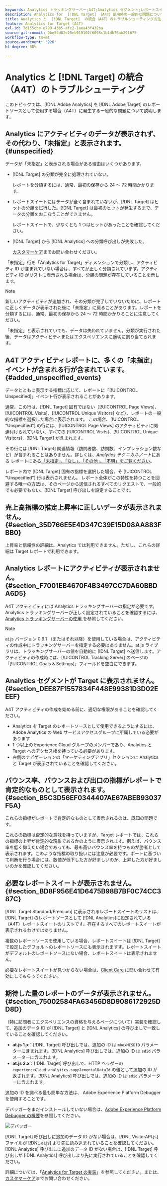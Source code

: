 ```yaml
---
keywords: Analytics トラッキングサーバー;A4T;Analytics セグメント;レポートスイート;誤ったデータ;親なし;sdid;VisitorAPI.js;mboxMCSDID;ファントム;未指定
description: Analytics for  [!DNL Target] （A4T）使用時の一般的な問題について説明します。
title: Analytics と  [!DNL Target]  の統合（A4T）のトラブルシューティング方法
feature: Analytics for Target (A4T)
exl-id: 7d155cbe-e799-43b5-afc2-1aea43f432ba
source-git-commit: 0be54d82e25eb919102f6098c1b1db76ab291675
workflow-type: tm+mt
source-wordcount: '926'
ht-degree: 88%

---
```


# Analytics と [!DNL Target] の統合（A4T）のトラブルシューティング

このトピックでは、[!DNL Adobe Analytics] を [!DNL Adobe Target] のレポートソースとして使用する場合（A4T）に発生する一般的な問題について説明します。

## Analytics にアクティビティのデータが表示されず、その代わり、「未指定」と表示されます。 {#unspecified}

データが「未指定」と表示される場合がある理由はいくつかあります。

* [!DNL Target] の分類が完全に処理されていない。

  レポートを分類するには、通常、最初の保存から 24 ～ 72 時間かかります。

* レポートスイートにはデータが全く含まれていないが、[!DNL Target] はヒットの分類を試行した。[!DNL Target] は最初のヒットが発生するまで、データの分類をおこなうことができません。

  レポートスイートで、少なくとも 1 つはヒットがあったことを確認してください。

* [!DNL Target] から [!DNL Analytics] への分類呼び出しが失敗した。

  [カスタマーケア](/help/main/cmp-resources-and-contact-information.md#reference_ACA3391A00EF467B87930A450050077C)までお問い合わせください。

「未指定」行を「Analytics for Target」ディメンションで分類し、アクティビティ ID が含まれていない場合は、すべてが正しく分類されています。アクティビティ ID がリストに表示される場合は、分類の問題が存在していることを示します。

>[!NOTE]
>
>新しいアクティビティが追加され、その分類が完了していないために、レポートに正しくデータが表示された後に「未指定」に戻ることがあります。レポートを分類するには、通常、最初の保存から 24 ～ 72 時間かかりることに注意してください。
>
>「未指定」と表示されていても、データは失われていません。分類が実行された後、データはアクティビティまたはエクスペリエンスに適切に割り当てられます。

## A4T アクティビティレポートに、多くの「未指定」イベントが含まれる行が含まれています。 {#added_unspecified_events}

データとともに表示する指標に応じて、レポートに「[!UICONTROL Unspecified]」イベント行が表示されることがあります。

通常、この行は、[!DNL Target] 固有ではない（[!UICONTROL Page Views]、[!UICONTROL Visits]、[!UICONTROL Unique Visitors] など）、レポートの一般的な指標を選択した場合に表示されます。 この場合、[!UICONTROL "Unspecified"] の行には、[!UICONTROL Page Views] のアクティビティに関連付けられていない、すべての [!UICONTROL Visits]、[!UICONTROL Unique Visitors]、[!DNL Target] が含まれます。

その行には [!DNL Target] 関連情報（訪問者数、訪問数、インプレッション数など）が含まれることはありません。詳しくは、*Analytics テクニカルノート*&#x200B;にある レポートにある[「未指定」、「なし」、「その他」、「不明」をご覧ください](https://experienceleague.adobe.com/docs/analytics/technotes/unspecified.html?lang=ja)。

レポート内で [!DNL Target] 固有の指標を選択した場合、そ [!UICONTROL "Unspecified"] 行は表示されません。 レポート全体がこの特性を持つことを回避する唯一の方法は、そのページから送信されるすべてのリクエストで、一般的でも必要でもない、[!DNL Target] 呼び出しを設定することです。

## 売上高指標の推定上昇率に正しいデータが表示されません。 {#section_35D766E5E4D347C39E15D08AA883FBB0}

上昇率と信頼性の詳細は、Analytics では利用できません。ただし、これらの詳細は Target レポートで利用できます。

## Analytics レポートにアクティビティが表示されません。 {#section_F7001EB4670F4B3497CC7DA60BBDA6D5}

A4T アクティビティには Analytics トラッキングサーバーの指定が必要です。Analytics トラッキングサーバーが正しく設定されていることを確認するには、[Analytics トラッキングサーバーの使用 ](/help/main/c-integrating-target-with-mac/a4t/analytics-tracking-server.md#task_72077BA7E93C4A65A715A18F32228823) を参照してください。

>[!NOTE]
>
>at.js バージョン 0.9.1 （またはそれ以降）を使用している場合は、アクティビティの作成中にトラッキングサーバーを指定する必要はありません。at.js ライブラリは、トラッキングサーバーの値を自動的に [!DNL Target] へ送信します。アクティビティの作成時には、[!UICONTROL Tracking Server] のページの「[!UICONTROL Goals & Settings]」フィールドを空白にできます。

## Analytics セグメントが Target に表示されません。 {#section_DEE87F1557834F448E99381D3D02EEEF}

A4T アクティビティの作成を始める前に、適切な権限があることを確認してください。

* Analytics を Target のレポートソースとして使用できるようにするには、Adobe Analytics の Web サービスアクセスグループに所属している必要があります
* 1 つ以上の Experience Cloud グループのメンバーであり、Analytics と Target へのアクセス権を持っている必要があります。
* 左側のナビゲーションの「マーケティングアプリ」セクションに Analytics と Target が表示されていることを確認してください。

## バウンス率、バウンスおよび出口の指標がレポートで肯定的なものとして表示されます。 {#section_B5C3D56EF0344407AE67ABEB93037F5A}

これらの指標がレポートで肯定的なものとして表示されるのは、既知の問題です。

これらの指標は否定的な意味を持っていますが、Target レポートでは、これらの指標の上昇が肯定的な現象であるかのように表示されます。例えば、バウンス率を低く抑えたい場合であっても、最も高いバウンス率を持つものが勝者として表示されます。このような指標の取り扱いには注意が必要です。ポートに基づいて判断を行う場合には、数値が低下した方が好ましいのか、上昇した方が好ましいのかを確認してください。

## 必要なレポートスイートが表示されません。 {#section_BD8F956E41D6475B98B7BF0C74CC387C}

[!DNL Target Standard/Premium] に表示されるレポートスイートのリストは、[!DNL Target] のレポートソースとして [!DNL Analytics]に設定されている（A4T）レポートスイートのリストです。存在するすべてのレポートスイートが表示されるわけではありません。

複数のレポートソースを使用している場合、レポートスイートは [!DNL Target] で設定したデフォルトのレポートソースにも表示されますす。レポートスイートがデフォルトのレポートソースにない場合、レポートスイートは表示されません。

必要なレポートスイートが見つからない場合は、[Client Care](/help/main/cmp-resources-and-contact-information.md#reference_ACA3391A00EF467B87930A450050077C) に問い合わせて有効にしてもらってください。

## 期待した量のレポートのデータが表示されません。 {#section_75002584FA63456D8D9086172925DD8D}

（特に訪問者にエクスペリエンスの資格を与えるページについて）実装を確認して、追加のデータ ID が [!DNL Target] と [!DNL Analytics] の呼び出しで一致していることを確認してください。

* **at.js 1.x**：[!DNL Target] 呼び出しでは、追加の ID は `mboxMCSDID` パラメーターに含まれます。[!DNL Analytics] 呼び出しでは、追加の ID は `sdid` パラメーターに含まれます。
* **at.js 2.x**：[!DNL Target] 呼び出しで、HTTP ヘッダーの `experienceCloud.analytics.supplementalDataId` の値として追加の ID が返されます。[!DNL Analytics] 呼び出しでは、追加の ID は `sdid` パラメーターに含まれます。

追加の ID を調べる最も簡単な方法は、 Adobe Experience Platform Debugger を使用することです。

デバッガーをまだインストールしていない場合は、[Adobe Experience Platform Debugger の概要](https://experienceleague.adobe.com/docs/platform-learn/tutorials/data-ingestion/web-sdk/introduction-to-the-experience-platform-debugger.html?lang=ja)を参照してください。

![デバッガー](/help/main/c-integrating-target-with-mac/a4t/assets/debugger.png)

[!DNL Target] 呼び出しに追加のデータ ID がない場合は、[!DNL VisitorAPI.js] ファイルが [!DNL at.js] より先に読み込まれていることを確認してください。[!DNL Analytics] 呼び出しに追加のデータ ID がない場合は、[!DNL Target] 呼び出しが [!DNL Analytics] 呼び出しより先に実行されていることを確認してください。

詳細については、「[Analytics for Target の実装](/help/main/c-integrating-target-with-mac/a4t/a4timplementation.md#concept_CE78750AC2A4487D8ACD9369B3EAC85A)」を参照してください。または、[カスタマーケア](/help/main/cmp-resources-and-contact-information.md#reference_ACA3391A00EF467B87930A450050077C)までお問い合わせください。
